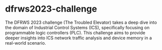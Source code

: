 # dfrws2023-challenge
The DFRWS 2023 challenge (The Troubled Elevator)  takes a deep dive into the domain of Industrial Control Systems (ICS), specifically focusing on programmable logic controllers (PLC). This challenge aims to provide deeper insights into ICS network traffic analysis and device memory in a real-world scenario.
